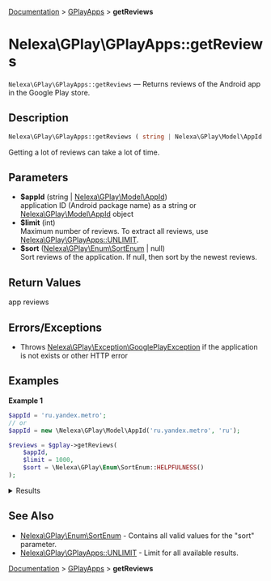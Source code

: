 [Documentation](../../README.md) > [GPlayApps](README.md) > **getReviews**

# Nelexa\GPlay\GPlayApps::getReviews
`Nelexa\GPlay\GPlayApps::getReviews` — Returns reviews of the Android app in the Google Play store.

## Description
```php
Nelexa\GPlay\GPlayApps::getReviews ( string | Nelexa\GPlay\Model\AppId $appId [, int $limit = 100 ] [, Nelexa\GPlay\Enum\SortEnum | null $sort = null ] ) : Nelexa\GPlay\Model\Review[]
```
Getting a lot of reviews can take a lot of time.

## Parameters
* **$appId** (string | [Nelexa\GPlay\Model\AppId](../AppId/README.md))  
application ID (Android package name) as
a string or [Nelexa\GPlay\Model\AppId](../AppId/README.md) object
* **$limit** (int)  
Maximum number of reviews. To extract all
reviews, use [Nelexa\GPlay\GPlayApps::UNLIMIT](README.md#predefined-constants).
* **$sort** ([Nelexa\GPlay\Enum\SortEnum](../SortEnum/README.md) | null)  
Sort reviews of the application.
If null, then sort by the newest reviews.

## Return Values
app reviews


## Errors/Exceptions
* Throws [Nelexa\GPlay\Exception\GooglePlayException](../GooglePlayException/README.md) if the application is not exists or other HTTP error
## Examples
**Example 1**
```php
$appId = 'ru.yandex.metro';
// or
$appId = new \Nelexa\GPlay\Model\AppId('ru.yandex.metro', 'ru');

$reviews = $gplay->getReviews(
    $appId,
    $limit = 1000,
    $sort = \Nelexa\GPlay\Enum\SortEnum::HELPFULNESS()
);
```
<details>
  <summary>Results</summary>

```php
array:1000 [
    0 => class Nelexa\GPlay\Model\Review {
      -getId(): string: "gp:AOqpTOGobbFWlkxiu3je21EbN0izjZYCj888IJdkBfysY5aNS-hIsIsFVc_6yDusSX6MHpWUQsNT-MdlqPgMKG8"
      -getUrl(): string: "https://play.google.com/store/apps/details?id=ru.yandex.metro&reviewId=gp%3AAOqpTOGobbFWlkxiu3je21EbN0izjZYCj888IJdkBfysY5aNS-hIsIsFVc_6yDusSX6MHpWUQs…"
      -getUserName(): string: "Татьяна Борисова"
      -getText(): string: "Удобное приложение. Всё варианты пересадок и время в пути показывает, временные закрытия станций - тоже. Это про Московское метро. Но схемы есть и дру…"
      -getAvatar(): Nelexa\GPlay\Model\GoogleImage: {
        -__toString(): string: "https://play-lh.googleusercontent.com/a/AATXAJz1CMv1CYyC64JggEWAkCwXOZBlgU4DakbQKRLo=s64"
        -getUrl(): string: "https://play-lh.googleusercontent.com/a/AATXAJz1CMv1CYyC64JggEWAkCwXOZBlgU4DakbQKRLo=s64"
        -getOriginalSizeUrl(): string: "https://play-lh.googleusercontent.com/a/AATXAJz1CMv1CYyC64JggEWAkCwXOZBlgU4DakbQKRLo=s0"
        -getBinaryImageContent(): string: …
      }
      -getDate(): ?DateTimeInterface: @1645609417 {
        date: 2022-02-23T09:43:37+00:00
      }
      -getScore(): int: 5
      -getCountLikes(): int: 0
      -getReply(): ?Nelexa\GPlay\Model\ReplyReview: {
        -getDate(): DateTimeInterface: @1645612425 {
          date: 2022-02-23T10:33:45+00:00
        }
        -getText(): string: "Татьяна, спасибо, что пользуетесь сервисами Яндекса! Мы очень ценим ваше доверие и рады, что приложение оказалось полезным для вас."
        -asArray(): array: …
        -jsonSerialize(): array: …
      }
      -asArray(): array: …
      -jsonSerialize(): array: …
    }
    1 => class Nelexa\GPlay\Model\Review {
      -getId(): string: "gp:AOqpTOGYqhgzbm47kLyxoHYlFHzF2v4k94k7i0ySzz43DWTQPIr5pLXrNBA5UL78PD0sk2stVg71MWKay-Jmpl8"
      -getUrl(): string: "https://play.google.com/store/apps/details?id=ru.yandex.metro&reviewId=gp%3AAOqpTOGYqhgzbm47kLyxoHYlFHzF2v4k94k7i0ySzz43DWTQPIr5pLXrNBA5UL78PD0sk2stVg…"
      -getUserName(): string: "Анна Батлер"
      -getText(): string: "Очень удобное приложение , показывает в какой вагон удобнее сесть для перехода на другую ветку, сколько времени займет переход , в том числе и наземны…"
      -getAvatar(): Nelexa\GPlay\Model\GoogleImage: {
        -__toString(): string: "https://play-lh.googleusercontent.com/a/AATXAJySgKDLGlL5yp4zPkFC6CnajA2YXlXxsQNig7jh=s64"
        -getUrl(): string: "https://play-lh.googleusercontent.com/a/AATXAJySgKDLGlL5yp4zPkFC6CnajA2YXlXxsQNig7jh=s64"
        -getOriginalSizeUrl(): string: "https://play-lh.googleusercontent.com/a/AATXAJySgKDLGlL5yp4zPkFC6CnajA2YXlXxsQNig7jh=s0"
        -getBinaryImageContent(): string: …
      }
      -getDate(): ?DateTimeInterface: @1645708636 {
        date: 2022-02-24T13:17:16+00:00
      }
      -getScore(): int: 5
      -getCountLikes(): int: 0
      -getReply(): ?Nelexa\GPlay\Model\ReplyReview: {
        -getDate(): DateTimeInterface: @1645740299 {
          date: 2022-02-24T22:04:59+00:00
        }
        -getText(): string: "Анна, спасибо вам за оценку! Мы рады, что вам нравится наше приложение :)"
        -asArray(): array: …
        -jsonSerialize(): array: …
      }
      -asArray(): array: …
      -jsonSerialize(): array: …
    }
    …
  ]
```

</details>

## See Also
* [Nelexa\GPlay\Enum\SortEnum](../SortEnum/README.md) - Contains all valid values for the "sort" parameter.
* [Nelexa\GPlay\GPlayApps::UNLIMIT](README.md#predefined-constants) - Limit for all available results.

[Documentation](../../README.md) > [GPlayApps](README.md) > **getReviews**
